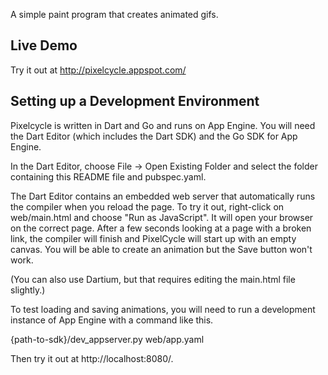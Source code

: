 A simple paint program that creates animated gifs.

Live Demo
---------

Try it out at http://pixelcycle.appspot.com/


Setting up a Development Environment
------------------------------------

Pixelcycle is written in Dart and Go and runs on App Engine. You will need the Dart Editor
(which includes the Dart SDK) and the Go SDK for App Engine.

In the Dart Editor, choose File -> Open Existing Folder and select the folder containing
this README file and pubspec.yaml.

The Dart Editor contains an embedded web server that automatically runs the compiler when
you reload the page. To try it out, right-click on web/main.html and choose "Run as JavaScript".
It will open your browser on the correct page. After a few seconds looking at a page with a
broken link, the compiler will finish and PixelCycle will start up with an empty canvas. You
will be able to create an animation but the Save button won't work.

(You can also use Dartium, but that requires editing the main.html file slightly.)

To test loading and saving animations, you will need to run a development instance of App Engine
with a command like this.

  {path-to-sdk}/dev_appserver.py web/app.yaml

Then try it out at http://localhost:8080/.
